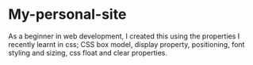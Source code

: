 # My-personal-site
As a beginner in web development, I created this using the properties I recently learnt in css; CSS box model, display property, positioning, font styling and sizing, css float and clear properties. 
